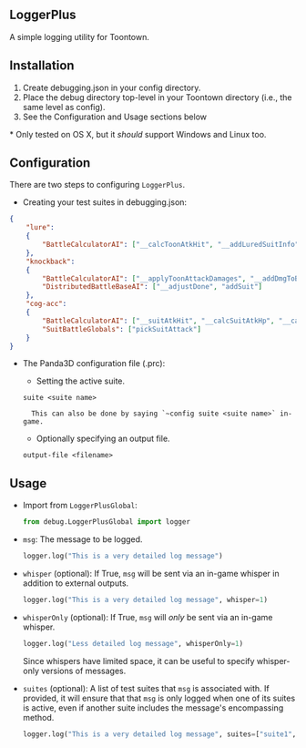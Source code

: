## LoggerPlus

A simple logging utility for Toontown.

## Installation

1. Create debugging.json in your config directory.
2. Place the debug directory top-level in your Toontown directory (i.e., the same level as config).
3. See the Configuration and Usage sections below

\* Only tested on OS X, but it *should* support Windows and Linux too.

## Configuration

There are two steps to configuring `LoggerPlus`.

- Creating your test suites in debugging.json:

 ```json
 {
     "lure":
     {
         "BattleCalculatorAI": ["__calcToonAtkHit", "__addLuredSuitInfo"]
     },
     "knockback":
     {
         "BattleCalculatorAI": ["__applyToonAttackDamages", "__addDmgToBonuses", "__processBonuses", "__postProcessToonAttacks", "__initRound"],
         "DistributedBattleBaseAI": ["__adjustDone", "addSuit"]
     },
     "cog-acc":
     {
         "BattleCalculatorAI": ["__suitAtkHit", "__calcSuitAtkHp", "__calcSuitTarget"],
         "SuitBattleGlobals": ["pickSuitAttack"]
     }
}
```

- The Panda3D configuration file (.prc):

    - Setting the active suite.
    
     ```
     suite <suite name>
    ```
    
        This can also be done by saying `~config suite <suite name>` in-game.
    
    - Optionally specifying an output file.
    
     ```
     output-file <filename>
    ```

## Usage

- Import from `LoggerPlusGlobal`:

     ```python
    from debug.LoggerPlusGlobal import logger
   ```

- `msg`: The message to be logged.

     ```python
    logger.log("This is a very detailed log message")
    ```

- `whisper` (optional): If True, `msg` will be sent via an in-game whisper in addition to external outputs.

     ```python
    logger.log("This is a very detailed log message", whisper=1)
    ```

- `whisperOnly` (optional): If True, `msg` will *only* be sent via an in-game whisper.
        
     ```python
    logger.log("Less detailed log message", whisperOnly=1)
    ```
    
    Since whispers have limited space, it can be useful to specify whisper-only versions of messages.

- `suites` (optional): A list of test suites that `msg` is associated with. If provided, it will ensure that that `msg` is only logged when one of its suites is active, even if another suite includes the message's encompassing method.

     ```python
    logger.log("This is a very detailed log message", suites=["suite1", "suite2"])
    ```
